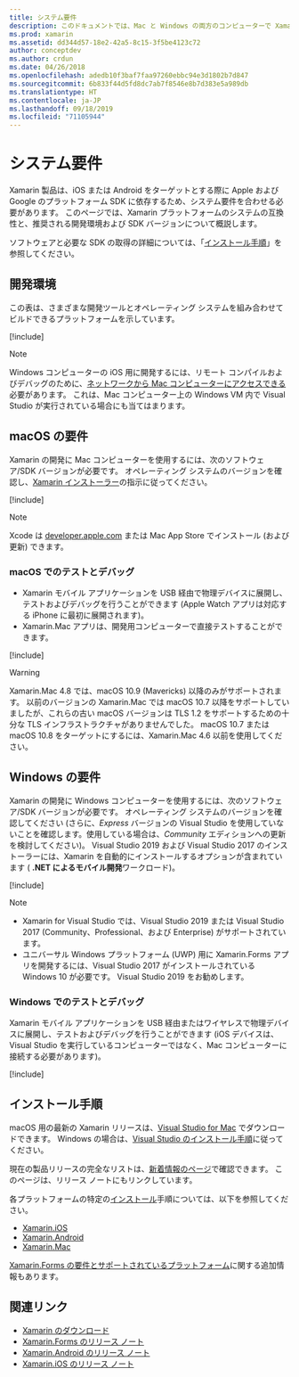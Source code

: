 ```yaml
---
title: システム要件
description: このドキュメントでは、Mac と Windows の両方のコンピューターで Xamarin を使用してアプリをビルドする場合のシステム要件をリストします。 インストール手順にもリンクしています。
ms.prod: xamarin
ms.assetid: dd344d57-18e2-42a5-8c15-3f5be4123c72
author: conceptdev
ms.author: crdun
ms.date: 04/26/2018
ms.openlocfilehash: adedb10f3baf7faa97260ebbc94e3d1802b7d847
ms.sourcegitcommit: 6b833f44d5fd8dc7ab7f8546e8b7d383e5a989db
ms.translationtype: HT
ms.contentlocale: ja-JP
ms.lasthandoff: 09/18/2019
ms.locfileid: "71105944"
---
```

# <a name="system-requirements"></a>システム要件

Xamarin 製品は、iOS または Android をターゲットとする際に Apple および Google のプラットフォーム SDK に依存するため、システム要件を合わせる必要があります。 このページでは、Xamarin プラットフォームのシステムの互換性と、推奨される開発環境および SDK バージョンについて概説します。

ソフトウェアと必要な SDK の取得の詳細については、「[インストール手順](#installation-instructions)」を参照してください。

## <a name="development-environments"></a>開発環境

この表は、さまざまな開発ツールとオペレーティング システムを組み合わせてビルドできるプラットフォームを示しています。

[!include[](~/cross-platform/includes/development-environment.md)]

> [!NOTE]
> Windows コンピューターの iOS 用に開発するには、リモート コンパイルおよびデバッグのために、[ネットワークから Mac コンピューターにアクセスできる](~/ios/get-started/installation/windows/connecting-to-mac/index.md)必要があります。 これは、Mac コンピューター上の Windows VM 内で Visual Studio が実行されている場合にも当てはまります。

## <a name="macos-requirements"></a>macOS の要件

Xamarin の開発に Mac コンピューターを使用するには、次のソフトウェア/SDK バージョンが必要です。 オペレーティング システムのバージョンを確認し、[Xamarin インストーラー](#installation-instructions)の指示に従ってください。

[!include[](~/cross-platform/includes/macos-requirements.md)]

> [!NOTE]
> Xcode は [developer.apple.com](https://developer.apple.com/xcode/download/) または Mac App Store でインストール (および更新) できます。

### <a name="testing--debugging-on-macos"></a>macOS でのテストとデバッグ

- Xamarin モバイル アプリケーションを USB 経由で物理デバイスに展開し、テストおよびデバッグを行うことができます (Apple Watch アプリは対応する iPhone に最初に展開されます)。
- Xamarin.Mac アプリは、開発用コンピューターで直接テストすることができます。

[!include[](~/cross-platform/includes/macos-testing.md)]

> [!WARNING]
> Xamarin.Mac 4.8 では、macOS 10.9 (Mavericks) 以降のみがサポートされます。
> 以前のバージョンの Xamarin.Mac では macOS 10.7 以降をサポートしていましたが、これらの古い macOS バージョンは TLS 1.2 をサポートするための十分な TLS インフラストラクチャがありませんでした。 macOS 10.7 または macOS 10.8 をターゲットにするには、Xamarin.Mac 4.6 以前を使用してください。

## <a name="windows-requirements"></a>Windows の要件

Xamarin の開発に Windows コンピューターを使用するには、次のソフトウェア/SDK バージョンが必要です。
オペレーティング システムのバージョンを確認してください (さらに、*Express* バージョンの Visual Studio を使用していないことを確認します。使用している場合は、*Community* エディションへの更新を検討してください)。
Visual Studio 2019 および Visual Studio 2017 のインストーラーには、Xamarin を自動的にインストールするオプションが含まれています ( **.NET によるモバイル開発**ワークロード)。

[!include[](~/cross-platform/includes/windows-requirements.md)]

> [!NOTE]
>
> - Xamarin for Visual Studio では、Visual Studio 2019 または Visual Studio 2017 (Community、Professional、および Enterprise) がサポートされています。
> - ユニバーサル Windows プラットフォーム (UWP) 用に Xamarin.Forms アプリを開発するには、Visual Studio 2017 がインストールされている Windows 10 が必要です。 Visual Studio 2019 をお勧めします。

### <a name="testing--debugging-on-windows"></a>Windows でのテストとデバッグ

Xamarin モバイル アプリケーションを USB 経由またはワイヤレスで物理デバイスに展開し、テストおよびデバッグを行うことができます (iOS デバイスは、Visual Studio を実行しているコンピューターではなく、Mac コンピューターに接続する必要があります)。

[!include[](~/cross-platform/includes/windows-testing.md)]

## <a name="installation-instructions"></a>インストール手順

macOS 用の最新の Xamarin リリースは、[Visual Studio for Mac](https://docs.microsoft.com/visualstudio/mac/installation) でダウンロードできます。 Windows の場合は、[Visual Studio のインストール手順](https://docs.microsoft.com/visualstudio/install/install-visual-studio)に従ってください。

現在の製品リリースの完全なリストは、[新着情報のページ](~/whats-new/index.yml)で確認できます。 このページは、リリース ノートにもリンクしています。

各プラットフォームの特定の[インストール](~/get-started/installation/index.md)手順については、以下を参照してください。

- [Xamarin.iOS](~/ios/get-started/installation/index.md)
- [Xamarin.Android](~/android/get-started/installation/index.md)
- [Xamarin.Mac](~/mac/get-started/installation.md)

[Xamarin.Forms の要件とサポートされているプラットフォーム](~/get-started/requirements.md)に関する追加情報もあります。

## <a name="related-links"></a>関連リンク

- [Xamarin のダウンロード](https://visualstudio.microsoft.com/xamarin/)
- [Xamarin.Forms のリリース ノート](/xamarin/xamarin-forms/release-notes/)
- [Xamarin.Android のリリース ノート](/xamarin/android/release-notes/)
- [Xamarin.iOS のリリース ノート](/xamarin/ios/release-notes/)
